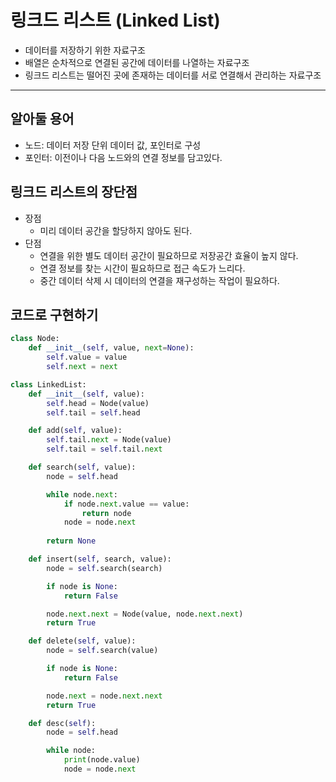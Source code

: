 # 링크드 리스트 (Linked List)

- 데이터를 저장하기 위한 자료구조
- 배열은 순차적으로 연결된 공간에 데이터를 나열하는 자료구조
- 링크드 리스트는 떨어진 곳에 존재하는 데이터를 서로 연결해서 관리하는 자료구조

***

## 알아둘 용어

- 노드: 데이터 저장 단위 데이터 값, 포인터로 구성
- 포인터: 이전이나 다음 노드와의 연결 정보를 담고있다.

## 링크드 리스트의 장단점

- 장점
    - 미리 데이터 공간을 할당하지 않아도 된다.
- 단점
    - 연결을 위한 별도 데이터 공간이 필요하므로 저장공간 효율이 높지 않다.
    - 연결 정보를 찾는 시간이 필요하므로 접근 속도가 느리다.
    - 중간 데이터 삭제 시 데이터의 연결을 재구성하는 작업이 필요하다.

## 코드로 구현하기

```python
class Node:
    def __init__(self, value, next=None):
        self.value = value
        self.next = next

class LinkedList:
    def __init__(self, value):
        self.head = Node(value)
        self.tail = self.head

    def add(self, value):
        self.tail.next = Node(value)
        self.tail = self.tail.next

    def search(self, value):
        node = self.head

        while node.next:
            if node.next.value == value:
                return node
            node = node.next
        
        return None

    def insert(self, search, value):
        node = self.search(search)

        if node is None:
            return False

        node.next.next = Node(value, node.next.next)
        return True

    def delete(self, value):
        node = self.search(value)

        if node is None:
            return False

        node.next = node.next.next
        return True

    def desc(self):
        node = self.head

        while node:
            print(node.value)
            node = node.next
```
